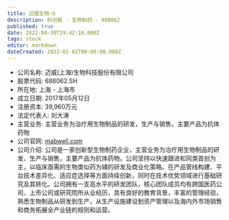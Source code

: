 ```yaml
---
title: 迈威生物-U
description: 科创板 - 生物制药 - 688062
published: true
date: 2022-04-30T19:42:18.000Z
tags: stock
editor: markdown
dateCreated: 2022-01-01T00:00:00.000Z
---
```


- 公司名称: 迈威(上海)生物科技股份有限公司
- 股票代码: 688062.SH
- 所在地: 上海 - 上海市
- 成立日期: 2017年05月12日
- 注册资本: 39,960万元
- 法定代表人: 刘大涛
- 主营业务: 主营业务为治疗用生物制品的研发，生产与销售，主要产品为抗体药物
- 公司官网: [mabwell.com](mabwell.com)
- 公司介绍: 公司是一家创新型生物制药企业，主营业务为治疗用生物制品的研发、生产与销售，主要产品为抗体药物。公司坚持以快速跟进和同类首创为主，以临床亟需的生物类似药为辅的研发及商业化策略。在产品管线构建、平台技术差异化、适应症选择等方面持续创新，同时在技术优势领域进行基础研究及其转化。公司拥有一支高水平的研发团队，核心团队成员均有跨国医药公司、上市公司或研究院所从业经历，具有良好的教育背景，丰富的管理经验，熟悉生物制品从研发到生产，从生产设施建设到资产管理以及海内外市场销售和商务拓展全产业链的规则和运营。


